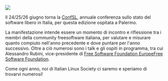<!--
.. title: ConfSL 2016
.. slug: confsl-2016
.. date: 2016-06-19 00:00:00
.. tags: 
.. category: 
.. link: 
.. description: 
.. type: text
.. image_copy: 
.. previewimage:
-->

<p style="text-center">
<img src="/assets/posts/images/confsl-classic.png" style="display: block; margin: auto" />
</p>

<p>
Il 24/25/26 giugno torna la <a rel="nofollow" href="http://www.confsl.org/">ConfSL</a>, annuale conferenza sullo stato del software libero in Italia, per questa edizione ospitata a Palermo.
</p>

<p>
La manifestazione intende essere un momento di incontro e riflessione tra i membri della community freesoftware italiana, per valutare e misurare quanto compiuto nell'anno precedente e dove puntare per l'anno successivo. Oltre a ciò numerosi sono i talk e gli ospiti in programma, tra cui Alessandro Rubini, vice-presidente di <a rel="nofollow" href="https://fsfe.org/">Free Software Foundation Europe</a, e John Sullivan, direttore di <a rel="nofollow" href="http://fsf.org/">Free Software Foundation</a>.
</p>

<p>
Come ogni anno, noi di Italian Linux Society ci saremo e speriamo di trovarvi numerosi!
</p>